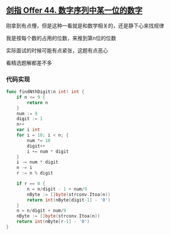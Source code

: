 ## [剑指 Offer 44. 数字序列中某一位的数字](https://leetcode-cn.com/problems/shu-zi-xu-lie-zhong-mou-yi-wei-de-shu-zi-lcof/)

刚拿到有点懵，但是这种一看就是和数学相关的，还是静下心来找规律

我是按每个数的占用的位数，来推到第n位的位数

实际面试的时候可能有点紧张，这题有点恶心



看精选题解都差不多



### 代码实现

```go
func findNthDigit(n int) int {
	if n <= 9 {
		return n
	}
	num := 9
	digit := 1
	n++
	var i int
	for i = 10; i < n; {
		num *= 10
		digit++
		i += num * digit
	}
	i -= num * digit
	n -= i
	r := n % digit

	if r == 0 {
		n = n/digit - 1 + num/9
		nByte := []byte(strconv.Itoa(n))
		return int(nByte[digit-1] - '0')
	}
	n = n/digit + num/9
	nByte := []byte(strconv.Itoa(n))
	return int(nByte[r-1] - '0')
}
```

